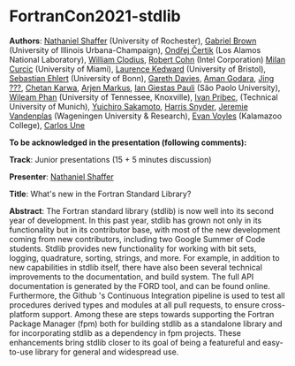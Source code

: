 # FortranCon2021-stdlib

**Authors**:
[Nathaniel Shaffer](https://github.com/nshaffer) (University of Rochester), 
[Gabriel Brown](https://github.com/ghbrown) (University of Illinois Urbana-Champaign), 
[Ondřej Čertik](https://github.com/certik) (Los Alamos National Laboratory),
[William Clodius](https://githiub.com/wclodius2),
[Robert Cohn](https://github.com/rscohn2) (Intel Corporation)
[Milan Curcic](https://github.com/milancurcic) (University of Miami),
[Laurence Kedward](https://github.com/lkedward) (University of Bristol),
[Sebastian Ehlert](https://github.com/awvwgk) (University of Bonn),
[Gareth Davies](https://github.com/gareth-nx),
[Aman Godara](https://github.com/Aman-Godara),
[Jing ???](https://github.com/Jim-215-Fisher),
[Chetan Karwa](https://github.com/chetankarwa),
[Arjen Markus](https://github.com/arjenmarkus),
[Ian Giestas Pauli](https://github.com/14NGiestas) (São Paolo University),
[Wileam Phan](https://github.com/wyphan) (University of Tennessee, Knoxville), 
[Ivan Pribec](https://github.com/ivan-pi), (Technical University of Munich),
[Yuichiro Sakamoto](https://github.com/sakamoti),
[Harris Snyder](https://github.com/hsnyder), 
[Jeremie Vandenplas](https://github.com/jvdp1) (Wageningen University & Research),
[Evan Voyles](https://github.com/ejovo13) (Kalamazoo College),
[Carlos Une](https://github.com/brocolis)


**To be acknowledged in the presentation (following comments):**

**Track**: Junior presentations (15 + 5 minutes discussion)

**Presenter**: [Nathaniel Shaffer](https://github.com/nshaffer)

**Title**: What's new in the Fortran Standard Library?

**Abstract**:
The Fortran standard library (stdlib) is now well into its second year of development.
In this past year, stdlib has grown not only in its functionality but in its contributor base, with most of the new development coming from new contributors, including two Google Summer of Code students.
Stdlib provides new functionality for working with bit sets, logging, quadrature, sorting, strings, and more.
For example, in addition to new capabilities in stdlib itself, there have also been several technical improvements to the documentation, and build system.
The full API documentation is generated by the FORD tool, and can be found online.
Furthermore, the Github 's Continuous Integration pipeline is used to test all procedures derived types and modules at all pull requests, to ensure cross-platform support.
Among these are steps towards supporting the Fortran Package Manager (fpm) both for building stdlib as a standalone library and for incorporating stdlib as a dependency in fpm projects.
These enhancements bring stdlib closer to its goal of being a featureful and easy-to-use library for general and widespread use.
